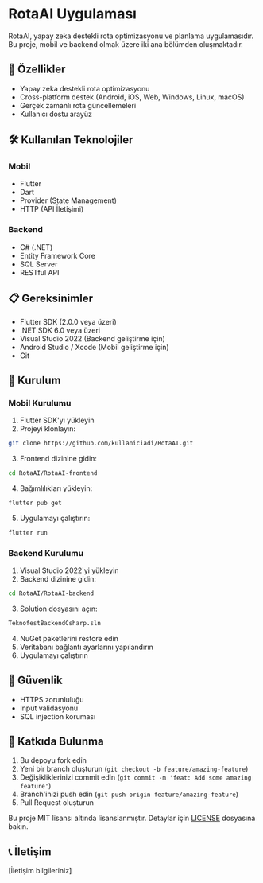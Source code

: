 # RotaAI Uygulaması

RotaAI, yapay zeka destekli rota optimizasyonu ve planlama uygulamasıdır. Bu proje, mobil ve backend olmak üzere iki ana bölümden oluşmaktadır.

## 🚀 Özellikler

- Yapay zeka destekli rota optimizasyonu
- Cross-platform destek (Android, iOS, Web, Windows, Linux, macOS)
- Gerçek zamanlı rota güncellemeleri
- Kullanıcı dostu arayüz

## 🛠️ Kullanılan Teknolojiler

### Mobil
- Flutter
- Dart
- Provider (State Management)
- HTTP (API İletişimi)

### Backend
- C# (.NET)
- Entity Framework Core
- SQL Server
- RESTful API

## 📋 Gereksinimler

- Flutter SDK (2.0.0 veya üzeri)
- .NET SDK 6.0 veya üzeri
- Visual Studio 2022 (Backend geliştirme için)
- Android Studio / Xcode (Mobil geliştirme için)
- Git

## 🔧 Kurulum

### Mobil Kurulumu

1. Flutter SDK'yı yükleyin
2. Projeyi klonlayın:
```bash
git clone https://github.com/kullaniciadi/RotaAI.git
```
3. Frontend dizinine gidin:
```bash
cd RotaAI/RotaAI-frontend
```
4. Bağımlılıkları yükleyin:
```bash
flutter pub get
```
5. Uygulamayı çalıştırın:
```bash
flutter run
```

### Backend Kurulumu

1. Visual Studio 2022'yi yükleyin
2. Backend dizinine gidin:
```bash
cd RotaAI/RotaAI-backend
```
3. Solution dosyasını açın:
```bash
TeknofestBackendCsharp.sln
```
4. NuGet paketlerini restore edin
5. Veritabanı bağlantı ayarlarını yapılandırın
6. Uygulamayı çalıştırın


## 🔐 Güvenlik

- HTTPS zorunluluğu
- Input validasyonu
- SQL injection koruması

## 🤝 Katkıda Bulunma

1. Bu depoyu fork edin
2. Yeni bir branch oluşturun (`git checkout -b feature/amazing-feature`)
3. Değişikliklerinizi commit edin (`git commit -m 'feat: Add some amazing feature'`)
4. Branch'inizi push edin (`git push origin feature/amazing-feature`)
5. Pull Request oluşturun

Bu proje MIT lisansı altında lisanslanmıştır. Detaylar için [LICENSE](LICENSE) dosyasına bakın.

## 📞 İletişim

[İletişim bilgileriniz] 
